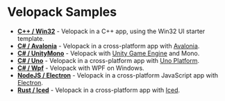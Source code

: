 # Velopack Samples

- [**C++ / Win32**](CPlusPlusWin32) - Velopack in a C++ app, using the Win32 UI starter template.
- [**C# / Avalonia**](CSharpAvalonia) - Velopack in a cross-platform app with [Avalonia](https://avaloniaui.net/).
- [**C# / UnityMono**](CSharpUnityMono) - Velopack with [Unity Game Engine](https://unity.com/) and Mono.
- [**C# / Uno**](CSharpUno) - Velopack in a cross-platform app with [Uno Platform](https://github.com/unoplatform/uno).
- [**C# / Wpf**](CSharpWpf) - Velopack with WPF on Windows.
- [**NodeJS / Electron**](NodeJSElectron) - Velopack in a cross-platform JavaScript app with [Electron](https://www.electronjs.org/).
- [**Rust / Iced**](RustIced) - Velopack in a cross-platform app with [Iced](https://github.com/iced-rs/iced).
